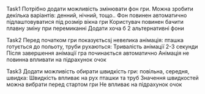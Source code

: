 Task1 Потрібно додати можливість змінювати фон гри. Можна зробити декілька варіантів: денний, нічний, тощо.. Фон повинен автоматично підлаштовуватися під розмір вікна гри Користувач повинен бачити плавну зміну при перемиканні Додати хоча б 2 альтернативні фони

Task2 Перед початком гри показуєтьсsj невелика анімація: пташка готується до польоту, труби рухаються: Тривалість анімації 2-3 секунди Після завершення анімації гра починається автоматично Анімація не повинна впливати на підрахунок очок

Task3 Додати можливість обирати швидкість гри: повільна, середня, швидка: Швидкість впливає на рух пташки та труб Значення швидкостей можна вибрати перед стартом гри Не впливає на підрахунок очок